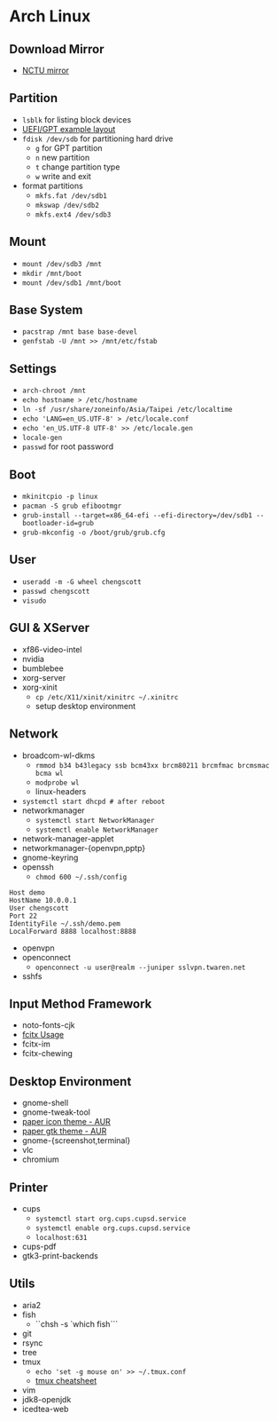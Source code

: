 # Arch Linux

## Download Mirror

- [NCTU mirror](http://archlinux.cs.nctu.edu.tw/iso/)

## Partition

- `lsblk` for listing block devices
- [UEFI/GPT example layout](https://wiki.archlinux.org/index.php/Partitioning#UEFI.2FGPT_example_layout)
- `fdisk /dev/sdb` for partitioning hard drive
    - `g` for GPT partition
    - `n` new partition
    - `t` change partition type
    - `w` write and exit
- format partitions
    - `mkfs.fat /dev/sdb1`
    - `mkswap /dev/sdb2`
    - `mkfs.ext4 /dev/sdb3`

## Mount

- `mount /dev/sdb3 /mnt`
- `mkdir /mnt/boot`
- `mount /dev/sdb1 /mnt/boot`

## Base System

- `pacstrap /mnt base base-devel`
- `genfstab -U /mnt >> /mnt/etc/fstab`

## Settings

- `arch-chroot /mnt`
- `echo hostname > /etc/hostname`
- `ln -sf /usr/share/zoneinfo/Asia/Taipei /etc/localtime`
- `echo 'LANG=en_US.UTF-8' > /etc/locale.conf`
- `echo 'en_US.UTF-8 UTF-8' >> /etc/locale.gen`
- `locale-gen`
- `passwd` for root password

## Boot

- `mkinitcpio -p linux`
- `pacman -S grub efibootmgr`
- `grub-install --target=x86_64-efi --efi-directory=/dev/sdb1 --bootloader-id=grub`
- `grub-mkconfig -o /boot/grub/grub.cfg`

## User

- `useradd -m -G wheel chengscott`
- `passwd chengscott`
- `visudo`

## GUI & XServer

- xf86-video-intel
- nvidia
- bumblebee
- xorg-server
- xorg-xinit
    - `cp /etc/X11/xinit/xinitrc ~/.xinitrc`
    - setup desktop environment

## Network

- broadcom-wl-dkms
    - `rmmod b34 b43legacy ssb bcm43xx brcm80211 brcmfmac brcmsmac bcma wl`
    - `modprobe wl`
    - linux-headers
- `systemctl start dhcpd # after reboot`
- networkmanager
    - `systemctl start NetworkManager`
    - `systemctl enable NetworkManager`
- network-manager-applet
- networkmanager-{openvpn,pptp}
- gnome-keyring
- openssh
    - `chmod 600 ~/.ssh/config`
```bash=
Host demo
HostName 10.0.0.1
User chengscott
Port 22
IdentityFile ~/.ssh/demo.pem
LocalForward 8888 localhost:8888
```
- openvpn
- openconnect
    - `openconnect -u user@realm --juniper sslvpn.twaren.net`
- sshfs

## Input Method Framework

- noto-fonts-cjk
- [fcitx Usage](https://wiki.archlinux.org/index.php/fcitx#Non_desktop_environment)
- fcitx-im
- fcitx-chewing

## Desktop Environment

- gnome-shell
- gnome-tweak-tool
- [paper icon theme - AUR](https://aur.archlinux.org/packages/paper-icon-theme-git/)
- [paper gtk theme - AUR](https://aur.archlinux.org/packages/paper-gtk-theme-git/)
- gnome-{screenshot,terminal}
- vlc
- chromium

## Printer

- cups
    - `systemctl start org.cups.cupsd.service`
    - `systemctl enable org.cups.cupsd.service`
    -  `localhost:631`
- cups-pdf
- gtk3-print-backends

## Utils

- aria2
- fish
    - ``chsh -s `which fish```
- git
- rsync
- tree
- tmux
    - `echo 'set -g mouse on' >> ~/.tmux.conf`
    - [tmux cheatsheet](https://gist.github.com/MohamedAlaa/2961058)
- vim
- jdk8-openjdk
- icedtea-web


